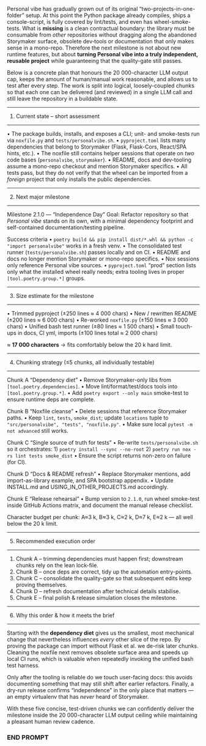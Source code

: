 Personal vibe has gradually grown out of its original “two-projects-in-one-folder” setup.
At this point the Python package already compiles, ships a console-script, is fully covered by lint/tests, and even has wheel-smoke-tests. What is **missing** is a clean contractual boundary: the library must be consumable from *other* repositories without dragging along the abandoned Storymaker surface, obsolete dev‐tools or documentation that only makes sense in a mono-repo.
Therefore the next milestone is not about new runtime features, but about **turning Personal vibe into a truly independent, reusable project** while guaranteeing that the quality-gate still passes.

Below is a concrete plan that honours the 20 000-character LLM output cap, keeps the amount of human/manual work reasonable, and allows us to test after every step.  The work is split into logical, loosely-coupled chunks so that each one can be delivered (and reviewed) in a single LLM call and still leave the repository in a buildable state.

------------------------------------------------------------------
1. Current state – short assessment
------------------------------------------------------------------
• The package builds, installs, and exposes a CLI; unit- and smoke-tests run via `noxfile.py` and `tests/personalvibe.sh`.
• `pyproject.toml` lists many dependencies that belong to Storymaker (Flask, Flask-Cors, React/SPA hints, etc.).
• The noxfile still contains helper sessions that operate on *two* code bases (`personalvibe`, `storymaker`).
• README, docs and dev-tooling assume a mono-repo checkout and mention Storymaker specifics.
• All tests pass, but they do not verify that the wheel can be imported from a *foreign* project that only installs the public dependencies.

------------------------------------------------------------------
2. Next major milestone
------------------------------------------------------------------
Milestone 2.1.0 — “Independence Day”
Goal: Refactor repository so that *Personal vibe* stands on its own, with a minimal dependency footprint and self-contained documentation/testing pipeline.

Success criteria
• `poetry build && pip install dist/*.whl && python -c "import personalvibe"` works in a fresh venv.
• The consolidated test runner (`tests/personalvibe.sh`) passes locally and on CI.
• README and docs no longer mention Storymaker or mono-repo specifics.
• Nox sessions only reference Personal vibe sources.
• `pyproject.toml` “prod” section lists only what the installed wheel really needs; extra tooling lives in proper `[tool.poetry.group.*]` groups.

------------------------------------------------------------------
3. Size estimate for the milestone
------------------------------------------------------------------
• Trimmed pyproject (±250 lines ≈ 4 000 chars)
• New / rewritten README (±200 lines ≈ 6 000 chars)
• Re-worked `noxfile.py` (±150 lines ≈ 3 000 chars)
• Unified bash test runner (±80 lines ≈ 1 500 chars)
• Small touch-ups in docs, CI yml, imports (±100 lines total ≈ 2 000 chars)

≈ **17 000 characters** → fits comfortably below the 20 k hard limit.

------------------------------------------------------------------
4. Chunking strategy (≤5 chunks, all individually testable)
------------------------------------------------------------------
Chunk A  “Dependency diet”
  • Remove Storymaker-only libs from `[tool.poetry.dependencies]`.
  • Move lint/format/test/docs tools into `[tool.poetry.group.*]`.
  • Add `poetry export --only main` smoke-test to ensure runtime deps are complete.

Chunk B  “Noxfile cleanse”
  • Delete sessions that reference Storymaker paths.
  • Keep `lint`, `tests`, `smoke_dist`; update `locations` tuple to `"src/personalvibe", "tests", "noxfile.py"`.
  • Make sure local `pytest -m not advanced` still works.

Chunk C  “Single source of truth for tests”
  • Re-write `tests/personalvibe.sh` so it orchestrates:
    1) `poetry install --sync --no-root`
    2) `poetry run nox -rs lint tests smoke_dist`
  • Ensure the script returns non-zero on failure (for CI).

Chunk D  “Docs & README refresh”
  • Replace Storymaker mentions, add import-as-library example, and SPA bootstrap appendix.
  • Update INSTALL.md and USING_IN_OTHER_PROJECTS.md accordingly.

Chunk E  “Release rehearsal”
  • Bump version to `2.1.0`, run wheel smoke-test inside GitHub Actions matrix, and document the manual release checklist.

Character budget per chunk: A≈3 k, B≈3 k, C≈2 k, D≈7 k, E≈2 k — all well below the 20 k limit.

------------------------------------------------------------------
5. Recommended execution order
------------------------------------------------------------------
1) Chunk A – trimming dependencies must happen first; downstream chunks rely on the lean lock-file.
2) Chunk B – once deps are correct, tidy up the automation entry-points.
3) Chunk C – consolidate the quality-gate so that subsequent edits keep proving themselves.
4) Chunk D – refresh documentation after technical details stabilise.
5) Chunk E – final polish & release simulation closes the milestone.

------------------------------------------------------------------
6. Why this order & how it meets the brief
------------------------------------------------------------------
Starting with the **dependency diet** gives us the smallest, most mechanical change that nevertheless influences *every* other slice of the repo. By proving the package can import without Flask et al. we de-risk later chunks.
Cleaning the noxfile next removes obsolete surface area and speeds up local CI runs, which is valuable when repeatedly invoking the unified bash test harness.

Only after the tooling is reliable do we touch user-facing docs: this avoids documenting something that may still shift after earlier refactors. Finally, a dry-run release confirms “independence” in the only place that matters — an empty virtualenv that has *never* heard of Storymaker.

With these five concise, test-driven chunks we can confidently deliver the milestone inside the 20 000-character LLM output ceiling while maintaining a pleasant human review cadence.
### END PROMPT
